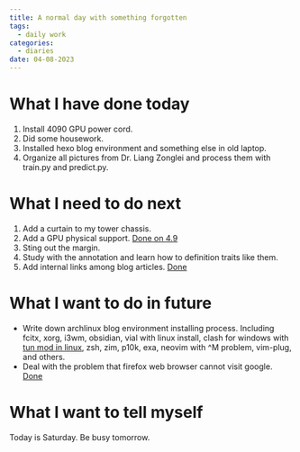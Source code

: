 ```yaml
---
title: A normal day with something forgotten
tags:
  - daily work
categories:
  - diaries
date: 04-08-2023
---
```

# What I have done today

1. Install 4090 GPU power cord.
2. Did some housework.
3. Installed hexo blog environment and something else in old laptop.
4. Organize all pictures from Dr. Liang Zonglei and process them with train.py and predict.py.

# What I need to do next

1. Add a curtain to my tower chassis.
2. Add a GPU physical support. [Done on 4.9](https://zhangdeweb.site/2023/04/09/04-09-2023/)
3. Sting out the margin.
4. Study with the annotation and learn how to definition traits like them.
5. Add internal links among blog articles. [Done](https://zhangdeweb.site/2023/04/10/04-10-2023/)

# What I want to do in future
- Write down archlinux blog environment installing process. Including fcitx, xorg, i3wm, obsidian, vial with linux install, clash for windows with [tun mod in linux](https://github.com/Fndroid/clash_for_windows_pkg/issues/3464), zsh, zim, p10k, exa, neovim with ^M problem, vim-plug, and others.
- Deal with the problem that firefox web browser cannot visit google. [Done](https://zhangdeweb.site/2023/04/10/04-10-2023/)

# What I want to tell myself
Today is Saturday. Be busy tomorrow.